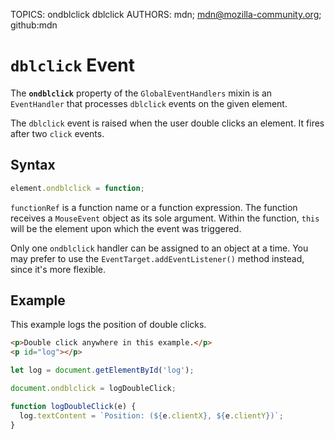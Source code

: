 TOPICS: ondblclick
        dblclick
AUTHORS: mdn; mdn@mozilla-community.org; github:mdn

# `dblclick` Event

The **`ondblclick`** property of the `GlobalEventHandlers` mixin is an `EventHandler` that processes
`dblclick` events on the given element.

The `dblclick` event is raised when the user double clicks an element. It fires after two `click` events.

## Syntax

```javascript
element.ondblclick = function;
```

`functionRef` is a function name or a function expression. The function receives a `MouseEvent`
object as its sole argument. Within the function, `this` will be the element upon which the event
was triggered.

Only one `ondblclick` handler can be assigned to an object at a time. You may prefer to use the
`EventTarget.addEventListener()` method instead, since it's more flexible.

## Example

This example logs the position of double clicks.

```html
<p>Double click anywhere in this example.</p>
<p id="log"></p>
```

```javascript
let log = document.getElementById('log');

document.ondblclick = logDoubleClick;

function logDoubleClick(e) {
  log.textContent = `Position: (${e.clientX}, ${e.clientY})`;
}
```
